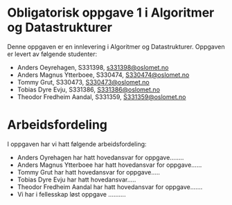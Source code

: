 # Obligatorisk oppgave 1 i Algoritmer og Datastrukturer

Denne oppgaven er en innlevering i Algoritmer og Datastrukturer. 
Oppgaven er levert av følgende studenter:
* Anders Oeyrehagen, S331398, s331398@oslomet.no
* Anders Magnus Ytterboee, S330474, S330474@oslomet.no
* Tommy Grut, S330473, S330473@oslomet.no
* Tobias Dyre Evju, S331386, S331386@oslomet.no
* Theodor Fredheim Aandal, S331359, S331359@oslomet.no


# Arbeidsfordeling

I oppgaven har vi hatt følgende arbeidsfordeling:
* Anders Oyrehagen har hatt hovedansvar for oppgave........
* Anders Magnus Ytterboee har hatt hovedansvar for oppgave......
* Tommy Grut har hatt hovedansvar for oppgave.....
* Tobias Dyre Evju har hatt hovedansvar.....
* Theodor Fredheim Aandal har hatt hovedansvar for oppgave.......
* Vi har i fellesskap løst oppgave ..........


